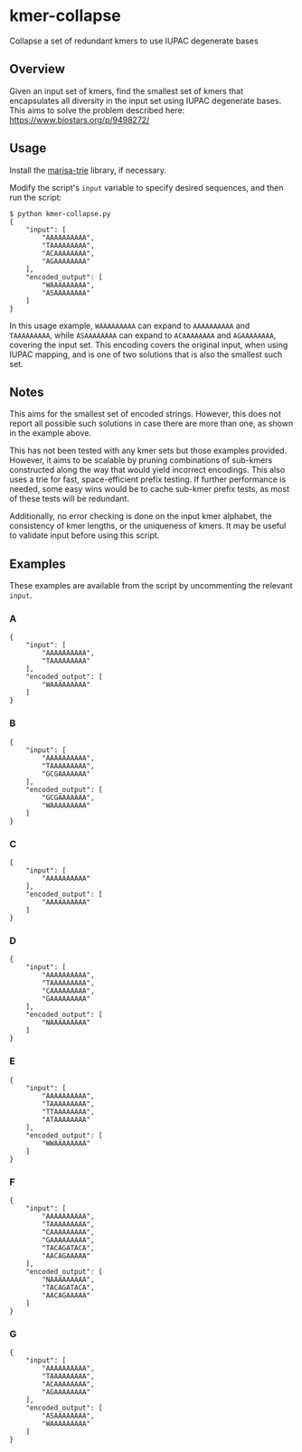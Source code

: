 # kmer-collapse
Collapse a set of redundant kmers to use IUPAC degenerate bases

## Overview

Given an input set of kmers, find the smallest set of kmers that encapsulates all diversity in the input set using IUPAC degenerate bases. This aims to solve the problem described here: https://www.biostars.org/p/9498272/

## Usage

Install the [marisa-trie](https://pypi.org/project/marisa-trie/) library, if necessary.

Modify the script's `input` variable to specify desired sequences, and then run the script:

```
$ python kmer-collapse.py
{
    "input": [
        "AAAAAAAAAA",
        "TAAAAAAAAA",
        "ACAAAAAAAA",
        "AGAAAAAAAA"
    ],
    "encoded_output": [
        "WAAAAAAAAA",
        "ASAAAAAAAA"
    ]
}
```

In this usage example, `WAAAAAAAAA` can expand to `AAAAAAAAAA` and `TAAAAAAAAA`, while `ASAAAAAAAA` can expand to `ACAAAAAAAA` and `AGAAAAAAAA`, covering the input set. This encoding covers the original input, when using IUPAC mapping, and is one of two solutions that is also the smallest such set.

## Notes

This aims for the smallest set of encoded strings. However, this does not report all possible such solutions in case there are more than one, as shown in the example above.

This has not been tested with any kmer sets but those examples provided. However, it aims to be scalable by pruning combinations of sub-kmers constructed along the way that would yield incorrect encodings. This also uses a trie for fast, space-efficient prefix testing. If further performance is needed, some easy wins would be to cache sub-kmer prefix tests, as most of these tests will be redundant.

Additionally, no error checking is done on the input kmer alphabet, the consistency of kmer lengths, or the uniqueness of kmers. It may be useful to validate input before using this script.

## Examples

These examples are available from the script by uncommenting the relevant `input`.

### A

```
{
    "input": [
        "AAAAAAAAAA",
        "TAAAAAAAAA"
    ],
    "encoded_output": [
        "WAAAAAAAAA"
    ]
}
```

### B

```
{
    "input": [
        "AAAAAAAAAA",
        "TAAAAAAAAA",
        "GCGAAAAAAA"
    ],
    "encoded_output": [
        "GCGAAAAAAA",
        "WAAAAAAAAA"
    ]
}
```

### C 

```
{
    "input": [
        "AAAAAAAAAA"
    ],
    "encoded_output": [
        "AAAAAAAAAA"
    ]
}
```

### D

```
{
    "input": [
        "AAAAAAAAAA",
        "TAAAAAAAAA",
        "CAAAAAAAAA",
        "GAAAAAAAAA"
    ],
    "encoded_output": [
        "NAAAAAAAAA"
    ]
}
```

### E

```
{
    "input": [
        "AAAAAAAAAA",
        "TAAAAAAAAA",
        "TTAAAAAAAA",
        "ATAAAAAAAA"
    ],
    "encoded_output": [
        "WWAAAAAAAA"
    ]
}
```

### F

```
{
    "input": [
        "AAAAAAAAAA",
        "TAAAAAAAAA",
        "CAAAAAAAAA",
        "GAAAAAAAAA",
        "TACAGATACA",
        "AACAGAAAAA"
    ],
    "encoded_output": [
        "NAAAAAAAAA",
        "TACAGATACA",
        "AACAGAAAAA"
    ]
}
```

### G

```
{
    "input": [
        "AAAAAAAAAA",
        "TAAAAAAAAA",
        "ACAAAAAAAA",
        "AGAAAAAAAA"
    ],
    "encoded_output": [
        "ASAAAAAAAA",
        "WAAAAAAAAA"
    ]
}
```
